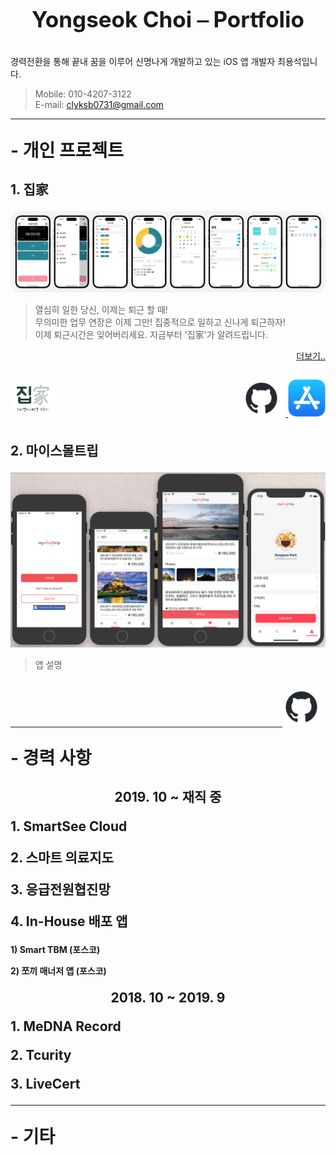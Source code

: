 <p style = "text-align:center;font-size:2.5em;font-weight:bold">
Yongseok Choi ⎯ Portfolio
</p>

경력전환을 통해 끝내 꿈을 이루어 신명나게 개발하고 있는 iOS 앱 개발자 최용석입니다. 

> Mobile: 010-4207-3122  
> E-mail: clyksb0731@gmail.com

<hr>

<p style = "text-align:left;font-size:2em;font-weight:bold">
- 개인 프로젝트
</p>

<p style = "text-align:left;font-size:1.5em;font-weight:bold">
1. 집家
</p>

![scrennshot](./img/iPhone14Pro.png)
> 열심히 일한 당신, 이제는 퇴근 할 때!  
> 무의미한 업무 연장은 이제 그만! 집중적으로 일하고 신나게 퇴근하자!  
> 이제 퇴근시간은 잊어버리세요. 지금부터 '집家'가 알려드립니다.  

<p style="text-align:right">
    <a href="https://clyksb0731.github.io/portfolio/zipga">더보기..</a>
</p>

<p style="display:inline-block">
    <img src="./img/zipga_logo.png" height="60" alt="App Logo">
    <p style="float:right">
    <a href="https://github.com/clyksb0731/TimeToGoHome">
        <img src="./img/github.png" height="60" alt="GitHub" style="margin-right:8px">
    </a>
    <a href="https://apps.apple.com/kr/app/집가/id1546550497">
        <img src="./img/appStore.png" height="60" alt="App Store">
    </a>
    </p>
</p>

<p style = "text-align:left;font-size:1.5em;font-weight: bold">
2. 마이스몰트립
</p>

![scrennshot](./img/mysmalltrip.png)

> 앱 설명

<p style="display:inline-block">
    <p style="float:right">
        <a href="https://github.com/OhTeam/My_Small_Trip">
            <img src="./img/github.png" height="60" alt="GitHub" style="margin-right:8px">
        </a>
    </p>
</p>

<br>
<hr style="height:0.5px">

<p style = "text-align:left;font-size:2em;font-weight:bold">
- 경력 사항
</p>

<p style = "text-align:center;font-size:1.5em;font-weight:bold">
2019. 10 ~ 재직 중
<p style = "text-align:left;font-size:1.5em;font-weight:bold">
1. SmartSee Cloud
</p>
<p style = "text-align:left;font-size:1.5em;font-weight:bold">
2. 스마트 의료지도
</p>
<p style = "text-align:left;font-size:1.5em;font-weight:bold">
3. 응급전원협진망
</p>
<p style = "text-align:left;font-size:1.5em;font-weight:bold">
4. In-House 배포 앱
</p>
<p style = "text-align:left;font-size:1em;font-weight:bold">
1) Smart TBM (포스코)
</p>
<p style = "text-align:left;font-size:1em;font-weight:bold">
2) 쪼끼 매너저 앱 (포스코)
</p>

<p style = "text-align:center;font-size:1.5em;font-weight:bold">
2018. 10 ~ 2019. 9
</p>
<p style = "text-align:left;font-size:1.5em;font-weight:bold">
1. MeDNA Record
</p>
<p style = "text-align:left;font-size:1.5em;font-weight:bold">
2. Tcurity
</p>
<p style = "text-align:left;font-size:1.5em;font-weight:bold">
3. LiveCert
</p>

<hr style="height:0.5px">

<p style = "text-align:left;font-size:2em;font-weight:bold">
- 기타
</p>
